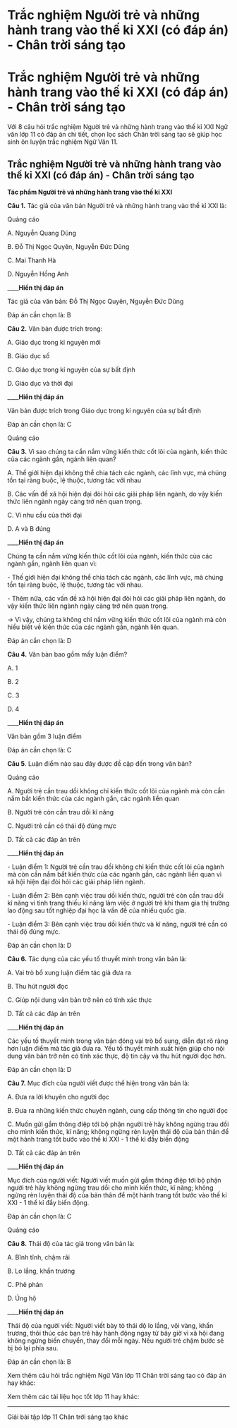 # Trắc nghiệm Người trẻ và những hành trang vào thế kỉ XXI (có đáp án) - Chân trời sáng tạo

# Trắc nghiệm Người trẻ và những hành trang vào thế kỉ XXI (có đáp án) - Chân trời sáng tạo

Với 8 câu hỏi trắc nghiệm Người trẻ và những hành trang vào thế kỉ XXI Ngữ văn lớp 11 có đáp án chi tiết, chọn lọc sách Chân trời sáng tạo sẽ giúp học sinh ôn luyện trắc nghiệm Ngữ Văn 11.

## Trắc nghiệm Người trẻ và những hành trang vào thế kỉ XXI (có đáp án) - Chân trời sáng tạo

**Tác phẩm Người trẻ và những hành trang vào thế kỉ XXI**

**Câu 1.** Tác giả của văn bản Người trẻ và những hành trang vào thế kỉ XXI là:

Quảng cáo

A. Nguyễn Quang Dũng

B. Đỗ Thị Ngọc Quyên, Nguyễn Đức Dũng

C. Mai Thanh Hà

D. Nguyễn Hồng Anh

____**Hiển thị đáp án**

Tác giả của văn bản: Đỗ Thị Ngọc Quyên, Nguyễn Đức Dũng

Đáp án cần chọn là: B

**Câu 2.** Văn bản được trích trong:

A. Giáo dục trong kỉ nguyên mới

B. Giáo dục số

C. Giáo dục trong kỉ nguyên của sự bất định

D. Giáo dục và thời đại

____**Hiển thị đáp án**

Văn bản được trích trong Giáo dục trong kỉ nguyên của sự bất định

Đáp án cần chọn là: C

Quảng cáo

**Câu 3.** Vì sao chúng ta cần nắm vững kiến thức cốt lõi của ngành, kiến thức của các ngành gần, ngành liên quan?

A. Thế giới hiện đại không thể chia tách các ngành, các lĩnh vực, mà chúng tồn tại ràng buộc, lệ thuộc, tương tác với nhau

B. Các vấn đề xã hội hiện đại đòi hỏi các giải pháp liên ngành, do vậy kiến thức liên ngành ngày càng trở nên quan trọng.

C. Vì nhu cầu của thời đại

D. A và B đúng

____**Hiển thị đáp án**

Chúng ta cần nắm vững kiến thức cốt lõi của ngành, kiến thức của các ngành gần, ngành liên quan vì:

\- Thế giới hiện đại không thể chia tách các ngành, các lĩnh vực, mà chúng tồn tại ràng buộc, lệ thuộc, tương tác với nhau.

\- Thêm nữa, các vấn đề xã hội hiện đại đòi hỏi các giải pháp liên ngành, do vậy kiến thức liên ngành ngày càng trở nên quan trọng.

→ Vì vậy, chúng ta không chỉ nắm vững kiến thức cốt lõi của ngành mà còn hiểu biết về kiến thức của các ngành gần, ngành liên quan.

Đáp án cần chọn là: D

**Câu 4.** Văn bản bao gồm mấy luận điểm?

A. 1

B. 2

C. 3

D. 4

____**Hiển thị đáp án**

Văn bản gồm 3 luận điểm

Đáp án cần chọn là: C

**Câu 5**. Luận điểm nào sau đây được đề cập đến trong văn bản?

Quảng cáo

A. Người trẻ cần trau dồi không chỉ kiến thức cốt lõi của ngành mà còn cần nắm bắt kiến thức của các ngành gần, các ngành liền quan

B. Người trẻ còn cần trau dồi kĩ năng

C. Người trẻ cần có thái độ đúng mực

D. Tất cả các đáp án trên

____**Hiển thị đáp án**

\- Luận điểm 1: Người trẻ cần trau dồi không chỉ kiến thức cốt lõi của ngành mà còn cần nắm bắt kiến thức của các ngành gần, các ngành liền quan vì xã hội hiện đại đòi hỏi các giải pháp liên ngành.

\- Luận điểm 2: Bên cạnh việc trau dồi kiến thức, người trẻ còn cần trau dồi kĩ năng vì tình trang thiếu kĩ năng làm việc ở người trẻ khi tham gia thị trường lao động sau tốt nghiệp đại học là vấn đề của nhiều quốc gia.

\- Luận điểm 3: Bên cạnh việc trau dồi kiến thức và kĩ năng, người trẻ cần có thái độ đúng mực.

Đáp án cần chọn là: D

**Câu 6.** Tác dụng của các yếu tố thuyết minh trong văn bản là:

A. Vai trò bổ xung luận điểm tác giả đưa ra

B. Thu hút người đọc

C. Giúp nội dung văn bản trở nên có tính xác thực

D. Tất cả các đáp án trên

____**Hiển thị đáp án**

Các yếu tố thuyết minh trong văn bản đóng vai trò bổ sung, diễn đạt rõ ràng hơn luận điểm mà tác giả đưa ra. Yếu tố thuyết minh xuất hiện giúp cho nội dung văn bản trở nên có tính xác thực, độ tin cậy và thu hút người đọc hơn.

Đáp án cần chọn là: D

**Câu 7.** Mục đích của người viết được thể hiện trong văn bản là:

A. Đưa ra lời khuyên cho người đọc

B. Đưa ra những kiến thức chuyên ngành, cung cấp thông tin cho người đọc

C. Muốn gửi gắm thông điệp tới bộ phận người trẻ hãy không ngừng trau dồi cho mình kiến thức, kĩ năng; không ngừng rèn luyện thái độ của bản thân để một hành trang tốt bước vào thế kỉ XXI - 1 thế kỉ đầy biến động

D. Tất cả các đáp án trên

____**Hiển thị đáp án**

Mục đích của người viết: Người viết muốn gửi gắm thông điệp tới bộ phận người trẻ hãy không ngừng trau dồi cho mình kiến thức, kĩ năng; không ngừng rèn luyện thái độ của bản thân để một hành trang tốt bước vào thế kỉ XXI - 1 thế kỉ đầy biến động.

Đáp án cần chọn là: C

Quảng cáo

**Câu 8.** Thái độ của tác giả trong văn bản là:

A. Bĩnh tĩnh, chậm rãi

B. Lo lắng, khẩn trương

C. Phê phán

D. Ủng hộ

____**Hiển thị đáp án**

Thái độ của người viết: Người viết bày tỏ thái độ lo lắng, vội vàng, khẩn trương, thôi thúc các bạn trẻ hãy hành động ngay từ bây giờ vì xã hội đang không ngừng biến chuyển, thay đổi mỗi ngày. Nếu người trẻ chậm bước sẽ bị bỏ lại phía sau.

Đáp án cần chọn là: B

Xem thêm câu hỏi trắc nghiệm Ngữ Văn lớp 11 Chân trời sáng tạo có đáp án hay khác:

Xem thêm các tài liệu học tốt lớp 11 hay khác:

* * *

Giải bài tập lớp 11 Chân trời sáng tạo khác
